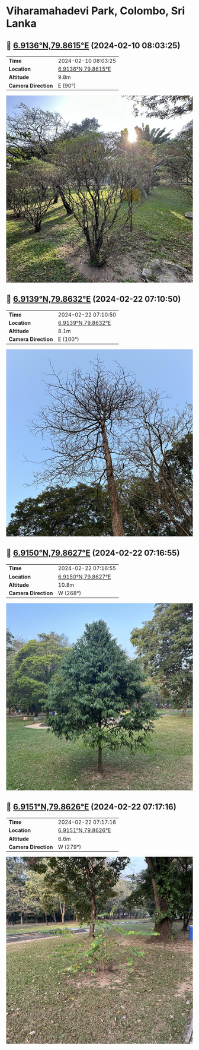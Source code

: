 # Viharamahadevi Park, Colombo, Sri Lanka

## 🌳 [6.9136°N,79.8615°E](https://www.google.com/maps/place/6.913619N,79.86145E) (2024-02-10 08:03:25)

|  |  |
| --- | --- |
| **Time** | 2024-02-10 08:03:25 |
| **Location** | [6.9136°N,79.8615°E](https://www.google.com/maps/place/6.913619N,79.86145E) |
| **Altitude** | 9.8m |
| **Camera Direction** | E (90°) |

![data/images/Photo-2024-02-10-08-03-25.jpg](data/images/Photo-2024-02-10-08-03-25.jpg)

## 🌳 [6.9139°N,79.8632°E](https://www.google.com/maps/place/6.913933N,79.863183E) (2024-02-22 07:10:50)

|  |  |
| --- | --- |
| **Time** | 2024-02-22 07:10:50 |
| **Location** | [6.9139°N,79.8632°E](https://www.google.com/maps/place/6.913933N,79.863183E) |
| **Altitude** | 8.1m |
| **Camera Direction** | E (100°) |

![data/images/Photo-2024-02-22-07-10-50.jpg](data/images/Photo-2024-02-22-07-10-50.jpg)

## 🌳 [6.9150°N,79.8627°E](https://www.google.com/maps/place/6.914983N,79.862703E) (2024-02-22 07:16:55)

|  |  |
| --- | --- |
| **Time** | 2024-02-22 07:16:55 |
| **Location** | [6.9150°N,79.8627°E](https://www.google.com/maps/place/6.914983N,79.862703E) |
| **Altitude** | 10.8m |
| **Camera Direction** | W (268°) |

![data/images/Photo-2024-02-22-07-16-55.jpg](data/images/Photo-2024-02-22-07-16-55.jpg)

## 🌳 [6.9151°N,79.8626°E](https://www.google.com/maps/place/6.915089N,79.862572E) (2024-02-22 07:17:16)

|  |  |
| --- | --- |
| **Time** | 2024-02-22 07:17:16 |
| **Location** | [6.9151°N,79.8626°E](https://www.google.com/maps/place/6.915089N,79.862572E) |
| **Altitude** | 6.6m |
| **Camera Direction** | W (279°) |

![data/images/Photo-2024-02-22-07-17-16.jpg](data/images/Photo-2024-02-22-07-17-16.jpg)
